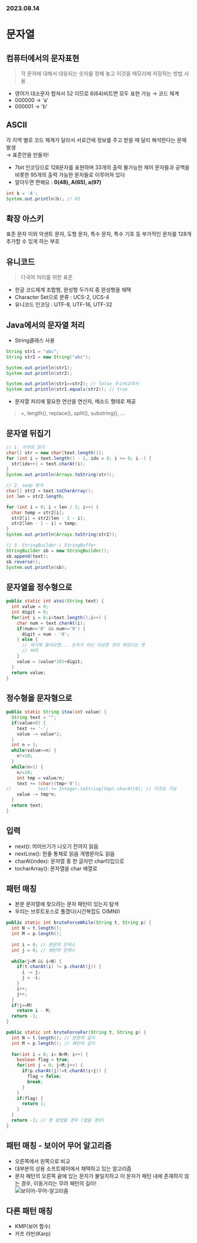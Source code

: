 ### 2023.08.14
# 문자열
## 컴퓨터에서의 문자표현
> 각 문자에 대해서 대응되는 숫자를 정해 놓고 이것을 메모리에 저장하는 방법 사용
- 영어가 대소문자 합쳐서 52 이므로 6(64)비트면 모두 표현 가능 → 코드 체계
- 000000 -> 'a'
- 000001 -> 'b'

## ASCII
각 지역 별로 코드 체계가 달라서 서로간에 정보를 주고 받을 때 달리 해석한다는 문제 발생  
→ 표준안을 만들자!  
- 7bit 인코딩으로 128문자를 표현하며 33개의 출력 불가능한 제어 문자들과 공백을 비롯한 95개의 출력 가능한 문자들로 이루어져 있다
- 알아두면 편해요 : **0(48), A(65), a(97)**  
```java
int b = 'A';
System.out.println(b); // 65
```

## 확장 아스키
표준 문자 이외 악센트 문자, 도형 문자, 특수 문자, 특수 기호 등 부가적인 문자를 128개 추가할 수 있게 하는 부호  

## 유니코드
> 다국어 처리를 위한 표준
- 한글 코드체계 조합형, 완성형 두가지 중 완성형을 채택
- Character Set으로 분류 : UCS-2, UCS-4
- 유니코드 인코딩 : UTF-8, UTF-16, UTF-32

## Java에서의 문자열 처리
- String클래스 사용
```java
String str1 = "abc"; 
String str2 = new String("abc");

System.out.println(str1);
System.out.println(str2);

System.out.println(str1==str2); // false 주소비교라서
System.out.println(str1.equals(str2)); // true
```
- 문자열 처리에 필요한 연산을 연산자, 메소드 형태로 제공
> +, length(), replace(), split(), substring(), ...

## 문자열 뒤집기
```java
// 1. 거꾸로 읽기
char[] str = new char[text.length()];
for (int i = text.length() - 1, idx = 0; i >= 0; i--) {
  str[idx++] = text.charAt(i);
}
System.out.println(Arrays.toString(str));

// 2. swap 방식
char[] str2 = text.toCharArray();
int len = str2.length;

for (int i = 0; i < len / 2; i++) {
  char temp = str2[i];
  str2[i] = str2[len - 1 - i];
  str2[len - 1 - i] = temp;
}
System.out.println(Arrays.toString(str2));

// 3. StringBuilder / StringBuffer
StringBuilder sb = new StringBuilder();
sb.append(text);
sb.reverse();
System.out.println(sb);
```

## 문자열을 정수형으로
```java
public static int atoi(String text) {
  int value = 0;
  int digit = 0;
  for(int i = 0;i<text.length();i++) {
    char num = text.charAt(i); 
    if(num>='0' && num<='9') {
      digit = num - '0';
    } else {
      // 여기에 들어오면... 숫자가 아닌 이상한 것이 껴있다는 뜻
      // 버려
    }
    value = (value*10)+digit;
  }
  return value;
}
```
## 정수형을 문자형으로 
```java
public static String itoa(int value) {
  String text = "";
  if(value<0) {
    text += '-';
    value -= value*2;
  }
  int n = 1;
  while(value>=n) {
    n*=10;
  }
  while(n>1) {
    n/=10;
    int tmp = value/n;
    text += (char)(tmp+'0');
//			text += Integer.toString(tmp).charAt(0); // 이것도 가능
    value -= tmp*n;
  }
  return text;
}
```

## 입력
- next(): 띄어쓰기가 나오기 전까지 읽음
- nextLine(): 한줄 통채로 읽음 개행문자도 읽음
- charAt(index): 문자열 중 한 글자만 char타입으로 
- tocharArray(): 문자열을 char 배열로

## 패턴 매칭
- 본문 문자열에 찾으려는 문자 패턴이 있는지 탐색
- 우리는 브루트포스로 풀겠다(시간복잡도 O(MN))
```java
public static int bruteForceWhile(String t, String p) {
  int N = t.length();
  int M = p.length();
  
  int i = 0; // 본문의 인덱스
  int j = 0; // 패턴의 인덱스
  
  while(j<M && i<N) {
    if(t.charAt(i) != p.charAt(j)) {
      i -= j;
      j = -i;
    }
    i++;
    j++;
  }
  if(j==M)
    return i - M;
  return -1;
}
```
```java
public static int bruteForceFor(String t, String p) {
  int N = t.length(); // 본문의 길이
  int M = p.length(); // 패턴의 길이
  
  for(int i = 0; i< N+M; i++) {
    boolean flag = true;
    for(int j = 0; j<M;j++) {
      if(p.charAt(j)!=t.charAt(i+j)) {
        flag = false;
        break;
      }
    } 
    if(flag) {
      return 1;
    }
  }
  return -1; // 못 찾았을 경우 (없을 경우)
}
```
## 패턴 매칭 - 보이어 무어 알고리즘
- 오른쪽에서 왼쪽으로 비교
- 대부분의 상용 소프트웨어에서 채택하고 있는 알고리즘
- 문자 패턴의 오른쪽 끝에 있는 문자가 불일치하고 이 문자가 패턴 내에 존재하지 않는 경우, 이동거리는 무려 패턴의 길이!  
![보이어-무어-알고리즘](https://github.com/namoo1818/TIL/assets/50236187/6158064e-8b30-4e6e-be00-64680c56eb27)

## 다른 패턴 매칭
- KMP(보어 함수)
- 카프 라빈(Karp)
